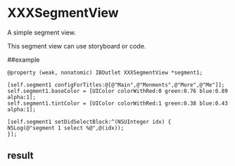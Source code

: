 # XXXSegmentView
A simple segment view.

This segment view can use storyboard or code.

##example 

```
@property (weak, nonatomic) IBOutlet XXXSegmentView *segment1;

[self.segment1 configForTitles:@[@"Main",@"Monments",@"More",@"Me"]];
self.segment1.baseColor = [UIColor colorWithRed:0 green:0.76 blue:0.89 alpha:1];
self.segment1.tintColor = [UIColor colorWithRed:1 green:0.38 blue:0.43 alpha:1];

[self.segment1 setDidSelectBlock:^(NSUInteger idx) {
NSLog(@"segment 1 select %@",@(idx));
}];
```

## result

